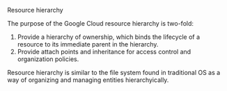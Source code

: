Resource hierarchy

The purpose of the Google Cloud resource hierarchy is two-fold:

1. Provide a hierarchy of ownership, which binds the lifecycle of a resource to its immediate parent in the hierarchy.
2. Provide attach points and inheritance for access control and organization policies.

Resource hierarchy is similar to the file system found in traditional OS as a way of organizing and managing entities hierarchyically. 
